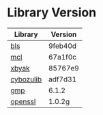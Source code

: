 # Library Version

Library | Version
------- | -------
[bls](https://github.com/herumi/bls) | 9feb40d
[mcl](https://github.com/herumi/mcl) | 67a1f0c
[xbyak](https://github.com/herumi/xbyak) | 85767e9
[cybozulib](https://github.com/herumi/cybozulib) | adf7d31
[gmp](https://gmplib.org) | 6.1.2
[openssl](https://openssl.org) | 1.0.2g

